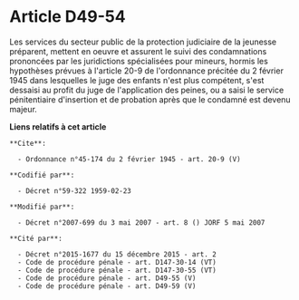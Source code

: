 # Article D49-54

Les services du secteur public de la protection judiciaire de la jeunesse préparent, mettent en oeuvre et assurent le suivi
des condamnations prononcées par les juridictions spécialisées pour mineurs, hormis les hypothèses prévues à l'article 20-9
de l'ordonnance précitée du 2 février 1945 dans lesquelles le juge des enfants n'est plus compétent, s'est dessaisi au profit
du juge de l'application des peines, ou a saisi le service pénitentiaire d'insertion et de probation après que le condamné
est devenu majeur.

**Liens relatifs à cet article**

	**Cite**:

	  - Ordonnance n°45-174 du 2 février 1945 - art. 20-9 (V)

	**Codifié par**:

	  - Décret n°59-322 1959-02-23

	**Modifié par**:

	  - Décret n°2007-699 du 3 mai 2007 - art. 8 () JORF 5 mai 2007

	**Cité par**:

	  - Décret n°2015-1677 du 15 décembre 2015 - art. 2
	  - Code de procédure pénale - art. D147-30-14 (VT)
	  - Code de procédure pénale - art. D147-30-55 (VT)
	  - Code de procédure pénale - art. D49-55 (V)
	  - Code de procédure pénale - art. D49-59 (V)
